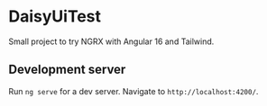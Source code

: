 # DaisyUiTest

Small project to try NGRX with Angular 16 and Tailwind.

## Development server

Run `ng serve` for a dev server. Navigate to `http://localhost:4200/`.
